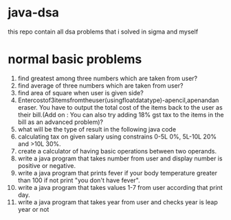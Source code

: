 # java-dsa

this repo contain all dsa problems that i solved in sigma and myself

# normal basic problems

1. find greatest among three numbers which are taken from user?
2. find average of three numbers which are taken from user?
3. find area of square when user is given side?
4. Entercostof3itemsfromtheuser(usingfloatdatatype)-apencil,apenandan eraser. You have to output the total cost of the items back to the user as their bill.(Add on : You can also try adding 18% gst tax to the items in the bill as an advanced problem)?
5. what will be the type of result in the following java code
6. calculating tax on given salary using constrains 0-5L 0%, 5L-10L 20% and >10L 30%.
7. create a calculator of having basic operations between two operands.
8. write a java program that takes number from user and display number is positive or negative.
9. write a java program that prints fever if your body temperature greater than 100 if not print "you don't have fever".
10. write a java program that takes values 1-7 from user according that print day.
11. write a java program that takes year from user and checks year is leap year or not
